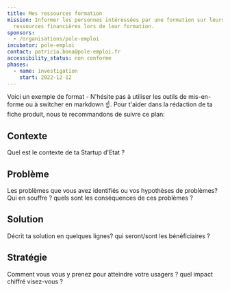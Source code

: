 ```yaml
---
title: Mes ressources formation
mission: Informer les personnes intéressées par une formation sur leurs
  ressources financières lors de leur formation.
sponsors:
  - /organisations/pole-emploi
incubator: pole-emploi
contact: patricia.bona@pole-emploi.fr
accessibility_status: non conforme
phases:
  - name: investigation
    start: 2022-12-12
---
```

Voici un exemple de format  - N'hésite pas à utiliser les outils de mis-en-forme ou à switcher en markdown ☝️.
Pour t'aider dans la rédaction de ta fiche produit, nous te recommandons de suivre ce plan: 
## Contexte
Quel est le contexte de ta Startup d'Etat ?
## Problème
Les problèmes que vous avez identifiés ou vos hypothèses de problèmes? Qui en souffre ? quels sont les conséquences de ces problèmes ?
## Solution
Décrit ta solution en quelques lignes? qui seront/sont les bénéficiaires ?
## Stratégie
Comment vous vous y prenez pour atteindre votre usagers ? quel impact chiffré visez-vous ?
